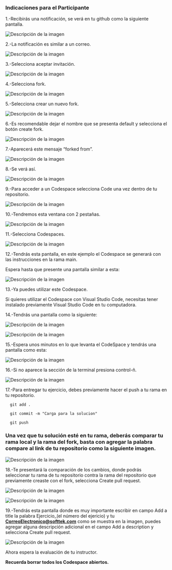 ### Indicaciones para el Participante
1.-Recibirás una notificación, se verá en tu github como la siguiente pantalla.

![Descripción de la imagen](../Imagenes/imagenes/Img6.png)

2.-La notificación es similar a un correo.

![Descripción de la imagen](../Imagenes/imagenes/Img7.png)

3.-Selecciona aceptar invitación.

![Descripción de la imagen](../Imagenes/imagenes/Img8.png)

4.-Selecciona fork.

![Descripción de la imagen](../Imagenes/imagenes/Img9.png)

5.-Selecciona crear un nuevo fork.

![Descripción de la imagen](../Imagenes/imagenes/Img10.png)

6.-Es recomendable dejar el nombre que se presenta default y selecciona el botón create fork.

![Descripción de la imagen](../Imagenes/imagenes/Img11.png)

7.-Aparecerá este mensaje “forked from”.

![Descripción de la imagen](../Imagenes/imagenes/Img12.png)

8.-Se verá así.

![Descripción de la imagen](../Imagenes/imagenes/Img13.png)

9.-Para acceder a un Codespace selecciona Code una vez dentro de tu repositorio.

![Descripción de la imagen](../Imagenes/imagenes/Img14.png)

10.-Tendremos esta ventana con 2 pestañas.

![Descripción de la imagen](../Imagenes/imagenes/Img15.png)

11.-Selecciona Codespaces.

![Descripción de la imagen](../Imagenes/imagenes/Img16.png)

12.-Tendrás esta pantalla, en este ejemplo el Codespace se generará con las instrucciones en la rama main. 

Espera hasta que presente una pantalla similar a esta:

![Descripción de la imagen](../Imagenes/imagenes/Img17.png)

13.-Ya puedes utilizar este Codespace.

Si quieres utilizar el Codespace con Visual Studio Code, necesitas tener instalado previamente Visual Studio Code en tu computadora.

14.-Tendrás una pantalla como la siguiente:

![Descripción de la imagen](../Imagenes/imagenes/Img18.png)

![Descripción de la imagen](../Imagenes/imagenes/Img19.png)

15.-Espera unos minutos en lo que levanta el CodeSpace y tendrás una pantalla como esta:

![Descripción de la imagen](../Imagenes/imagenes/Img20.png)

16.-Si no aparece la sección de la terminal presiona control-ñ.

![Descripción de la imagen](../Imagenes/imagenes/Img21.png)

17.-Para entregar tu ejercicio, debes previamente hacer el push a tu rama en tu repositorio.

      git add .
      
      git commit -m "Carga para la solucion"
      
      git push

### Una vez que tu solución esté en tu rama, deberás comparar tu rama local y la rama del fork, basta con agregar la palabra compare al link de tu repositorio como la siguiente imagen.

![Descripción de la imagen](../Imagenes/imagenes/Img27.png)

18.-Te presentará la comparación de los cambios, donde podrás seleccionar tu rama de tu repositorio contra la rama del repositorio que previamente creaste con el fork, selecciona Create pull request.

![Descripción de la imagen](../Imagenes/imagenes/Img28.png)

![Descripción de la imagen](../Imagenes/imagenes/Img27_1.png)

19.-Tendrás esta pantalla donde es muy importante escribir en campo Add a title la palabra Ejercicio_(el número del ejericio) y tu **CorreoElectronico@softtek.com** como se muestra en la imagen, puedes agregar alguna descripción adicional en el campo Add a description y selecciona Create pull request.

![Descripción de la imagen](../Imagenes/imagenes/Img29.png)

Ahora espera la evaluación de tu instructor.

**Recuerda borrar todos los Codespace abiertos.**










